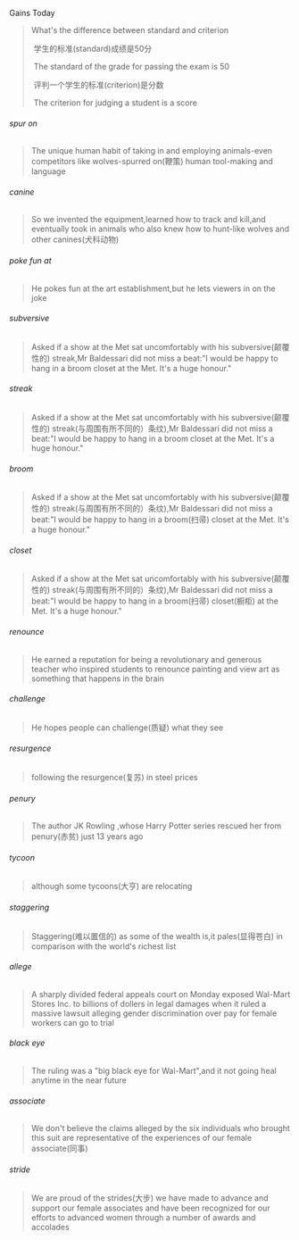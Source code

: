 Gains Today

> What's the difference between standard and criterion
>
> ​	学生的标准(standard)成绩是50分
>
> ​	The standard of the grade for passing the exam is 50
>
> ​	评判一个学生的标准(criterion)是分数
>
> ​	The criterion for judging a student is a score

###### spur on

> The unique human habit of taking in and employing animals-even competitors like wolves-spurred on(鞭策) human tool-making and language

###### canine

> So we invented the equipment,learned how to track and kill,and eventually took in animals who also knew how to hunt-like wolves and other canines(犬科动物)

###### poke fun at

> He pokes fun at the art establishment,but he lets viewers in on the joke

###### subversive

> Asked if a show at the Met sat uncomfortably with his subversive(颠覆性的) streak,Mr Baldessari did not miss a beat:"I would be happy to hang in a broom closet at the Met. It's a huge honour."

###### streak

> Asked if a show at the Met sat uncomfortably with his subversive(颠覆性的) streak(与周围有所不同的）条纹),Mr Baldessari did not miss a beat:"I would be happy to hang in a broom closet at the Met. It's a huge honour."

###### broom

> Asked if a show at the Met sat uncomfortably with his subversive(颠覆性的) streak(与周围有所不同的）条纹),Mr Baldessari did not miss a beat:"I would be happy to hang in a broom(扫帚) closet at the Met. It's a huge honour."

###### closet

> Asked if a show at the Met sat uncomfortably with his subversive(颠覆性的) streak(与周围有所不同的）条纹),Mr Baldessari did not miss a beat:"I would be happy to hang in a broom(扫帚) closet(橱柜) at the Met. It's a huge honour."

###### renounce

> He earned a reputation for being a revolutionary and generous teacher who inspired students to renounce painting and view art as something that happens in the brain

###### challenge

> He hopes people can challenge(质疑) what they see

###### resurgence

> following the resurgence(复苏) in steel prices

###### penury

> The author JK Rowling ,whose Harry Potter series rescued her from penury(赤贫) just 13 years ago

###### tycoon

> although some tycoons(大亨) are relocating

###### staggering

> Staggering(难以置信的) as some of the wealth is,it pales(显得苍白) in comparison with the world's richest list

###### allege

> A sharply divided federal appeals court on Monday exposed Wal-Mart Stores Inc. to billions of dollers in legal damages when it ruled a massive lawsuit alleging gender discrimination over pay for female workers can go to trial

###### black eye

> The ruling was a "big black eye for Wal-Mart",and it not going heal anytime in the near future

###### associate

> We don't believe the claims alleged by the six individuals who brought this suit are representative of the experiences of our female associate(同事)

###### stride

> We are proud of the strides(大步) we have made to advance and support our female associates and have been recognized for our efforts to advanced women through a number of awards and accolades



